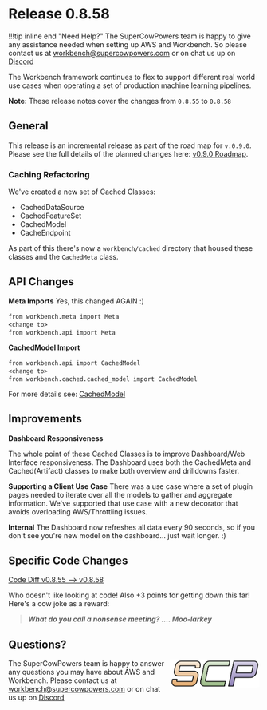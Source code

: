 # Release 0.8.58

!!!tip inline end "Need Help?"
    The SuperCowPowers team is happy to give any assistance needed when setting up AWS and Workbench. So please contact us at [workbench@supercowpowers.com](mailto:workbench@supercowpowers.com) or on chat us up on [Discord](https://discord.gg/WHAJuz8sw8) 

The Workbench framework continues to flex to support different real world use cases when operating a set of production machine learning pipelines.

**Note:** These release notes cover the changes from `0.8.55` to `0.8.58`


## General
This release is an incremental release as part of the road map for `v.0.9.0`. Please see the full details of the planned changes here: [v0.9.0 Roadmap](../road_maps/0_9_0.md). 

### Caching Refactoring
We've created a new set of Cached Classes:

- CachedDataSource
- CachedFeatureSet
- CachedModel
- CacheEndpoint

As part of this there's now a `workbench/cached` directory that housed these classes and the `CachedMeta` class.

## API Changes
**Meta Imports**
Yes, this changed AGAIN :)

```
from workbench.meta import Meta
<change to>
from workbench.api import Meta
```

**CachedModel Import**
```
from workbench.api import CachedModel
<change to>
from workbench.cached.cached_model import CachedModel
```
For more details see: [CachedModel](../cached/cached_model.md)


## Improvements
**Dashboard Responsiveness**

The whole point of these Cached Classes is to improve Dashboard/Web Interface responsiveness. The Dashboard uses both the CachedMeta and Cached(Artifact) classes to make both overview and drilldowns faster.

**Supporting a Client Use Case**
There was a use case where a set of plugin pages needed to iterate over all the models to gather and aggregate information. We've supported that use case with a new decorator that avoids overloading AWS/Throttling issues.


**Internal**
The Dashboard now refreshes all data every 90 seconds, so if you don't see you're new model on the dashboard... just wait longer. :)



## Specific Code Changes
 
<a href="https://github.com/supercowpowers/workbench/compare/v0.8.55...v0.8.58" target="_blank">Code Diff v0.8.55 --> v0.8.58</a> 

Who doesn't like looking at code! Also +3 points for getting down this far! Here's a cow joke as a reward:

> ***What do you call a nonsense meeting?
      .... Moo-larkey***

## Questions?
<img align="right" src="../../images/scp.png" width="180">

The SuperCowPowers team is happy to answer any questions you may have about AWS and Workbench. Please contact us at [workbench@supercowpowers.com](mailto:workbench@supercowpowers.com) or on chat us up on [Discord](https://discord.gg/WHAJuz8sw8) 


